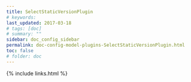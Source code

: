 ```yaml
---
title: SelectStaticVersionPlugin 
# keywords:
last_updated: 2017-03-18
# tags: [doc]
# summary: ""
sidebar: doc_config_sidebar
permalink: doc-config-model-plugins-SelectStaticVersionPlugin.html
toc: false
# folder: doc
---
```


{% include links.html %}
